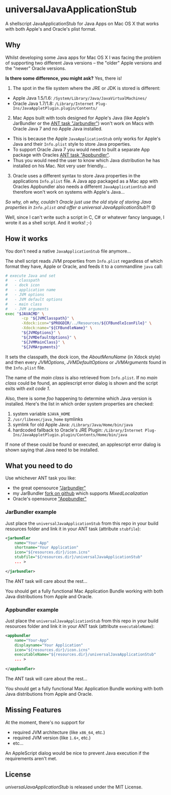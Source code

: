 universalJavaApplicationStub
=====================

A shellscript JavaApplicationStub for Java Apps on Mac OS X that works with both Apple's and Oracle's plist format.


Why
---

Whilst developing some Java apps for Mac OS X I was facing the problem of supporting two different Java versions – the "older" Apple versions and the "newer" Oracle versions.

**Is there some difference, you might ask?** Yes, there is!

1. The spot in the file system where the JRE or JDK is stored is different:
 * Apple Java 1.5/1.6: `/System/Library/Java/JavaVirtualMachines/`
 * Oracle Java 1.7/1.8: `/Library/Internet Plug-Ins/JavaAppletPlugin.plugin/Contents/`
 
2. Mac Apps built with tools designed for Apple's Java (like Apple's JarBundler or the [ANT task "Jarbundler"](http://informagen.com/JarBundler/)) won't work on Macs with Oracle Java 7 and no Apple Java installed.
 * This is because the Apple `JavaApplicationStub` only works for Apple's Java and their `Info.plist` style to store Java properties.
 * To support Oracle Java 7 you would need to built a separate App package with Oracles [ANT task "Appbundler"](https://java.net/projects/appbundler).
 * Thus you would need the user to know which Java distribution he has installed on his Mac. Not very user friendly...
 
3. Oracle uses a different syntax to store Java properties in the applications `Info.plist` file. A Java app packaged as a Mac app with Oracles Appbundler also needs a different `JavaApplicationStub` and therefore won't work on systems with Apple's Java...

*So why, oh why, couldn't Oracle just use the old style of storing Java properties in `Info.plist` and offer a universal JavaApplicationStub?!* :rage:

Well, since I can't write such a script in C, C# or whatever fancy language, I wrote it as a shell script. And it works! ;-)

How it works
------------

You don't need a native `JavaApplicationStub` file anymore...

The shell script reads JVM properties from `Info.plist` regardless of which format they have, Apple or Oracle, and feeds it to a commandline `java` call:

```Bash
# execute Java and set
#	- classpath
#	- dock icon
#	- application name
#	- JVM options
#	- JVM default options
#	- main class
#	- JVM arguments
exec "$JAVACMD" \
	   -cp "${JVMClasspath}" \
	   -Xdock:icon="$PROGDIR/../Resources/${CFBundleIconFile}" \
	   -Xdock:name="${CFBundleName}" \
	   "${JVMOptions}" \
	   "${JVMDefaultOptions}" \
	   "${JVMMainClass}" \
	   "${JVMArguments}"
```

It sets the classpath, the dock icon, the *AboutMenuName* (in Xdock style) and then every *JVMOptions*, *JVMDefaultOptions* or *JVMArguments* found in the `Info.plist` file.

The name of the *main class* is also retrieved from `Info.plist`. If no *main class* could be found, an applescript error dialog is shown and the script exits with *exit code 1*.

Also, there is some *foo* happening to determine which Java version is installed. Here's the list in which order system properties are checked:

1. system variable `$JAVA_HOME`
2. `/usr/libexec/java_home` symlinks
3. symlink for old Apple Java: `/Library/Java/Home/bin/java`
4. hardcoded fallback to Oracle's JRE Plugin: `/Library/Internet Plug-Ins/JavaAppletPlugin.plugin/Contents/Home/bin/java`

If none of these could be found or executed, an applescript error dialog is shown saying that Java need to be installed.

What you need to do
-------------------

Use whichever ANT task you like:
* the great opensource ["Jarbundler"](http://informagen.com/JarBundler/)
 * my JarBundler [fork on github](https://github.com/tofi86/Jarbundler) which supports *MixedLocalization*
* Oracle's opensource ["Appbundler"](https://java.net/projects/appbundler)

### JarBundler example
Just place the `universalJavaApplicationStub` from this repo in your build resources folder and link it in your ANT task (attribute `stubfile`):
```XML
<jarbundler
	name="Your-App"
	shortname="Your Application"
	icon="${resources.dir}/icon.icns"
	stubfile="${resources.dir}/universalJavaApplicationStub"
	... >
	
</jarbundler>
```

The ANT task will care about the rest...

You should get a fully functional Mac Application Bundle working with both Java distributions from Apple and Oracle.


### Appbundler example
Just place the `universalJavaApplicationStub` from this repo in your build resources folder and link it in your ANT task (attribute `executableName`):
```XML
<appbundler
	name="Your-App"
	displayname="Your Application"
	icon="${resources.dir}/icon.icns"
	executableName="${resources.dir}/universalJavaApplicationStub"
	... >
	
</appbundler>
```


The ANT task will care about the rest...

You should get a fully functional Mac Application Bundle working with both Java distributions from Apple and Oracle.


Missing Features
----------------

At the moment, there's no support for
* required JVM architecture (like `x86_64`, etc.)
* required JVM version (like `1.6+`, etc.)
* etc...

An AppleScript dialog would be nice to prevent Java execution if the requirements aren't met.

License
-------

*universalJavaApplicationStub* is released under the MIT License.